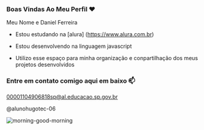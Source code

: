 ### Boas Vindas Ao Meu Perfil ❤️

Meu Nome e Daniel Ferreira

- Estou estudando na [alura] (https://www.alura.com.br)

- Estou desenvolvendo na linguagem javascript
- Utilizo esse espaço para minha organização e conpartilhação dos meus projetos desenvolvidos

### Entre em contato comigo aqui em baixo 📫

00001104906818sp@al.educacao.sp.gov.br

@alunohugotec-06

![morning-good-morning](https://github.com/AlunoHugoTec-06/AlunoHugoTec-06/assets/172675690/dc70600f-4f10-4546-a07a-e374d704d0ba)
